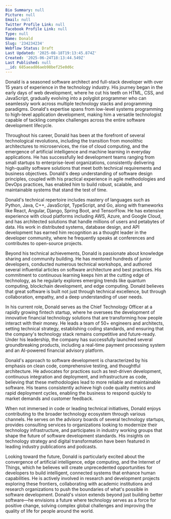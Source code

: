 ```yaml
---
Bio Summary: null
Picture: null
Email: null
Twitter Profile Link: null
Facebook Profile Link: null
Type: null
Name: Donald
Slug: '234234234'
Webflow Status: Draft
Last Updated: '2025-08-18T19:13:45.874Z'
Created: '2025-06-24T18:13:44.549Z'
Last Published: null
__id: 685aead86aeb98bef25e0d6c
---
```

<p id="">Donald is a seasoned software architect and full-stack developer with over 15 years of experience in the technology industry. His journey began in the early days of web development, where he cut his teeth on HTML, CSS, and JavaScript, gradually evolving into a polyglot programmer who can seamlessly work across multiple technology stacks and programming paradigms. Donald's expertise spans from low-level systems programming to high-level application development, making him a versatile technologist capable of tackling complex challenges across the entire software development lifecycle.</p><p id="">Throughout his career, Donald has been at the forefront of several technological revolutions, including the transition from monolithic architectures to microservices, the rise of cloud computing, and the emergence of artificial intelligence and machine learning in everyday applications. He has successfully led development teams ranging from small startups to enterprise-level organizations, consistently delivering high-quality software solutions that meet both technical requirements and business objectives. Donald's deep understanding of software design principles, coupled with his practical experience in agile methodologies and DevOps practices, has enabled him to build robust, scalable, and maintainable systems that stand the test of time.</p><p id="">Donald's technical repertoire includes mastery of languages such as Python, Java, C++, JavaScript, TypeScript, and Go, along with frameworks like React, Angular, Django, Spring Boot, and TensorFlow. He has extensive experience with cloud platforms including AWS, Azure, and Google Cloud, and has architected solutions that handle millions of users and petabytes of data. His work in distributed systems, database design, and API development has earned him recognition as a thought leader in the developer community, where he frequently speaks at conferences and contributes to open-source projects.</p><p id="">Beyond his technical achievements, Donald is passionate about knowledge sharing and community building. He has mentored hundreds of junior developers, conducted numerous technical workshops, and authored several influential articles on software architecture and best practices. His commitment to continuous learning keeps him at the cutting edge of technology, as he regularly explores emerging trends like quantum computing, blockchain development, and edge computing. Donald believes that great software is built not just through technical excellence, but through collaboration, empathy, and a deep understanding of user needs.</p><p id="">In his current role, Donald serves as the Chief Technology Officer at a rapidly growing fintech startup, where he oversees the development of innovative financial technology solutions that are transforming how people interact with their money. He leads a team of 50+ engineers and architects, setting technical strategy, establishing coding standards, and ensuring that the company's technology stack remains competitive and future-ready. Under his leadership, the company has successfully launched several groundbreaking products, including a real-time payment processing system and an AI-powered financial advisory platform.</p><p id="">Donald's approach to software development is characterized by his emphasis on clean code, comprehensive testing, and thoughtful architecture. He advocates for practices such as test-driven development, continuous integration and deployment, and infrastructure as code, believing that these methodologies lead to more reliable and maintainable software. His teams consistently achieve high code quality metrics and rapid deployment cycles, enabling the business to respond quickly to market demands and customer feedback.</p><p id="">When not immersed in code or leading technical initiatives, Donald enjoys contributing to the broader technology ecosystem through various channels. He serves on the advisory boards of several technology startups, provides consulting services to organizations looking to modernize their technology infrastructure, and participates in industry working groups that shape the future of software development standards. His insights on technology strategy and digital transformation have been featured in leading industry publications and podcasts.</p><p id="">Looking toward the future, Donald is particularly excited about the convergence of artificial intelligence, edge computing, and the Internet of Things, which he believes will create unprecedented opportunities for developers to build intelligent, connected systems that enhance human capabilities. He is actively involved in research and development projects exploring these frontiers, collaborating with academic institutions and research organizations to push the boundaries of what's possible in software development. Donald's vision extends beyond just building better software—he envisions a future where technology serves as a force for positive change, solving complex global challenges and improving the quality of life for people around the world.</p>
